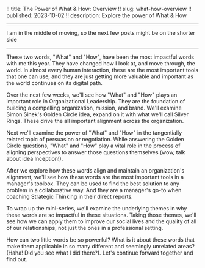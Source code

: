 !! title: The Power of What & How: Overview
!! slug: what-how-overview
!! published: 2023-10-02
!! description: Explore the power of What & How

---

I am in the middle of moving, so the next few posts might be on the shorter side

---

These two words, "What" and "How", have been the most impactful words with me this year. They have changed how I look
at, and move through, the world. In almost every human interaction, these are the most important tools that one can use,
and they are just getting more valuable and important as the world continues on its digital path.


Over the next few weeks, we'll see how "What" and "How" plays an important role in Organizational Leadership. They are the
foundation of building a compelling organization, mission, and brand. We'll examine Simon Sinek's Golden Circle idea,
expand on it with what we'll call Silver Rings. These drive the all important alignment across the organization.


Next we'll examine the power of "What" and "How" in the tangentially related topic of persuasion or negotiation. While
answering the Golden Circle questions, "What" and "How" play a vital role in the process of aligning perspectives to
answer those questions themselves (wow, talk about idea Inception!). 


After we explore how these words align and maintain an organization's alignment, we'll see how these words are the most
important tools in a manager's toolbox. They can be used to find the best solution to any problem in a collaborative
way. And they are a manager's go-to when coaching Strategic Thinking in their direct reports.


To wrap up the mini-series, we'll examine the underlying themes in why these words are so impactful in these situations.
Taking those themes, we'll see how we can apply them to improve our social lives and the quality of all of our
relationships, not just the ones in a professional setting.


How can two little words be so powerful? What is it about these words that make them applicable in so many different and
seemingly unrelated areas? (Haha! Did you see what I did there?). Let's continue forward together and find out.
